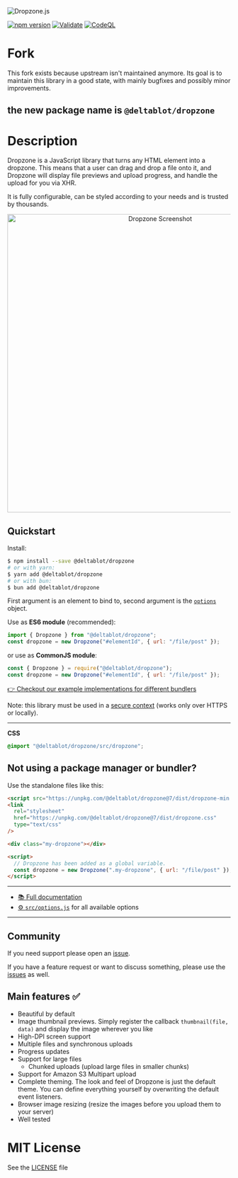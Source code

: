 <img alt="Dropzone.js" src="https://raw.githubusercontent.com/dropzone/dropzone/assets/github-logo.svg" />

[![npm version](https://badge.fury.io/js/@deltablot%2Fdropzone.svg)](https://badge.fury.io/js/@deltablot%2Fdropzone)
[![Validate](https://github.com/NicolasCARPi/dropzone/actions/workflows/validating.yml/badge.svg)](https://github.com/NicolasCARPi/dropzone/actions/workflows/validating.yml)
[![CodeQL](https://github.com/NicolasCARPi/dropzone/actions/workflows/codeql-analysis.yml/badge.svg)](https://github.com/NicolasCARPi/dropzone/actions/workflows/codeql-analysis.yml)

# Fork

This fork exists because upstream isn't maintained anymore. Its goal is to maintain this library in a good state, with mainly bugfixes and possibly minor improvements.

## the new package name is `@deltablot/dropzone`

# Description

Dropzone is a JavaScript library that turns any HTML element into a dropzone.
This means that a user can drag and drop a file onto it, and Dropzone will
display file previews and upload progress, and handle the upload for you via
XHR.

It is fully configurable, can be styled according to your needs and is trusted by
thousands.

<div align="center">
  <img width="674" alt="Dropzone Screenshot" src="https://user-images.githubusercontent.com/133277/138495095-b026cc5c-9458-4e0b-8066-d8a9d0f7e72a.png">
</div>

## Quickstart

Install:

```bash
$ npm install --save @deltablot/dropzone
# or with yarn:
$ yarn add @deltablot/dropzone
# or with bun:
$ bun add @deltablot/dropzone
```

First argument is an element to bind to, second argument is the [`options`](./src/options.js) object.

Use as **ES6 module** (recommended):

```js
import { Dropzone } from "@deltablot/dropzone";
const dropzone = new Dropzone("#elementId", { url: "/file/post" });
```

or use as **CommonJS module**:

```js
const { Dropzone } = require("@deltablot/dropzone");
const dropzone = new Dropzone("#elementId", { url: "/file/post" });
```

[👉 Checkout our example implementations for different
bundlers](https://github.com/dropzone/dropzone-examples)

Note: this library must be used in a [secure context](https://developer.mozilla.org/en-US/docs/Web/Security/Secure_Contexts) (works only over HTTPS or locally).

<hr>

**CSS**
 
```css
@import "@deltablot/dropzone/src/dropzone";
```

## Not using a package manager or bundler?

Use the standalone files like this:

```html
<script src="https://unpkg.com/@deltablot/dropzone@7/dist/dropzone-min.js"></script>
<link
  rel="stylesheet"
  href="https://unpkg.com/@deltablot/dropzone@7/dist/dropzone.css"
  type="text/css"
/>

<div class="my-dropzone"></div>

<script>
  // Dropzone has been added as a global variable.
  const dropzone = new Dropzone(".my-dropzone", { url: "/file/post" });
</script>
```

---

- [📚 Full documentation](https://docs.dropzone.dev)
- [⚙️ `src/options.js`](https://github.com/NicolasCARPi/dropzone/blob/main/src/options.js)
  for all available options

---

## Community

If you need support please open an [issue](https://github.com/NicolasCARPi/dropzone/issues).

If you have a feature request or want to discuss something, please use the
[issues](https://github.com/NicolasCARPi/dropzone/issues) as well.

## Main features ✅

- Beautiful by default
- Image thumbnail previews. Simply register the callback `thumbnail(file, data)`
  and display the image wherever you like
- High-DPI screen support
- Multiple files and synchronous uploads
- Progress updates
- Support for large files
  - Chunked uploads (upload large files in smaller chunks)
- Support for Amazon S3 Multipart upload
- Complete theming. The look and feel of Dropzone is just the default theme. You
  can define everything yourself by overwriting the default event listeners.
- Browser image resizing (resize the images before you upload them to your
  server)
- Well tested

# MIT License

See the [LICENSE](./LICENSE) file
